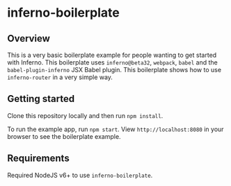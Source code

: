 # inferno-boilerplate

## Overview

This is a very basic boilerplate example for people wanting to get started with Inferno. This boilerplate uses `inferno@beta32`, `webpack`, `babel` and the `babel-plugin-inferno` JSX Babel plugin.
This boilerplate shows how to use `inferno-router` in a very simple way.

## Getting started

Clone this repository locally and then run `npm install`.

To run the example app, run `npm start`. View `http://localhost:8080` in your browser to see the boilerplate example.

## Requirements

Required NodeJS v6+ to use `inferno-boilerplate`.
